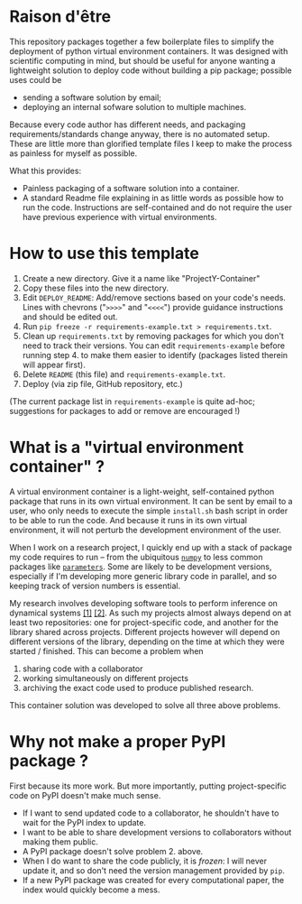 # Raison d'être

This repository packages together a few boilerplate files to simplify the deployment of python virtual environment containers. It was designed with scientific computing in mind, but should be useful for anyone wanting a lightweight solution to deploy code without building a pip package; possible uses could be
  - sending a software solution by email;
  - deploying an internal sofware solution to multiple machines.

Because every code author has different needs, and packaging requirements/standards change anyway, there is no automated setup. These are little more than glorified template files I keep to make the process as painless for myself as possible. 

What this provides:

  - Painless packaging of a software solution into a container.
  - A standard Readme file explaining in as little words as possible how to run the code.
    Instructions are self-contained and do not require the user have previous experience with virtual environments.

# How to use this template

  1. Create a new directory. Give it a name like "ProjectY-Container"
  2. Copy these files into the new directory.
  3. Edit `DEPLOY_README`: Add/remove sections based on your code's needs.
     Lines with chevrons ("`>>>>`" and "`<<<<`") provide guidance instructions and should be edited out.
  4. Run `pip freeze -r requirements-example.txt > requirements.txt`.
  5. Clean up `requirements.txt` by removing packages for which you don't need to track their versions. You can edit `requirements-example` before running step 4. to make them easier to identify (packages listed therein will appear first).
  6. Delete `README` (this file) and `requirements-example.txt`.
  7. Deploy (via zip file, GitHub repository, etc.)
  
  
(The current package list in `requirements-example` is quite ad-hoc; suggestions for packages to add or remove are encouraged !)

# What is a "virtual environment container" ?

A virtual environment container is a light-weight, self-contained python package that runs in its own virtual environment. It can be sent by email to a user, who only needs to execute the simple `install.sh` bash script in order to be able to run the code. And because it runs in its own virtual environment, it will not perturb the development environment of the user.

When I work on a research project, I quickly end up with a stack of package my code requires to run – from the ubiquitous [`numpy`](https://numpy.org/) to less common packages like [`parameters`](https://parameters.readthedocs.io/en/latest/). Some are likely to be development versions, especially if I'm developing more generic library code in parallel, and so keeping track of version numbers is essential. 

My research involves developing software tools to perform inference on dynamical systems [[1]](https://github.com/mackelab/fsGIF) [[2]](https://github.com/mackelab/sinn). As such my projects almost always depend on at least two repositories: one for project-specific code, and another for the library shared across projects. Different projects however will depend on different versions of the library, depending on the time at which they were started / finished. This can become a problem when

  1. sharing code with a collaborator
  2. working simultaneously on different projects
  3. archiving the exact code used to produce published research.

This container solution was developed to solve all three above problems.

# Why not make a proper PyPI package ?

First because its more work.
But more importantly, putting project-specific code on PyPI doesn't make much sense.

  - If I want to send updated code to a collaborator, he shouldn't have to wait for the PyPI index to update.
  - I want to be able to share development versions to collaborators without making them public.
  - A PyPI package doesn't solve problem 2. above.
  - When I do want to share the code publicly, it is *frozen*: I will never update it, and so don't need the version management provided by `pip`.
  - If a new PyPI package was created for every computational paper, the index would quickly become a mess.
